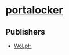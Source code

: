 # [portalocker](https://pypi.org/project/portalocker)



## Publishers
- [WoLpH](https://pypi.org/user/WoLpH)

